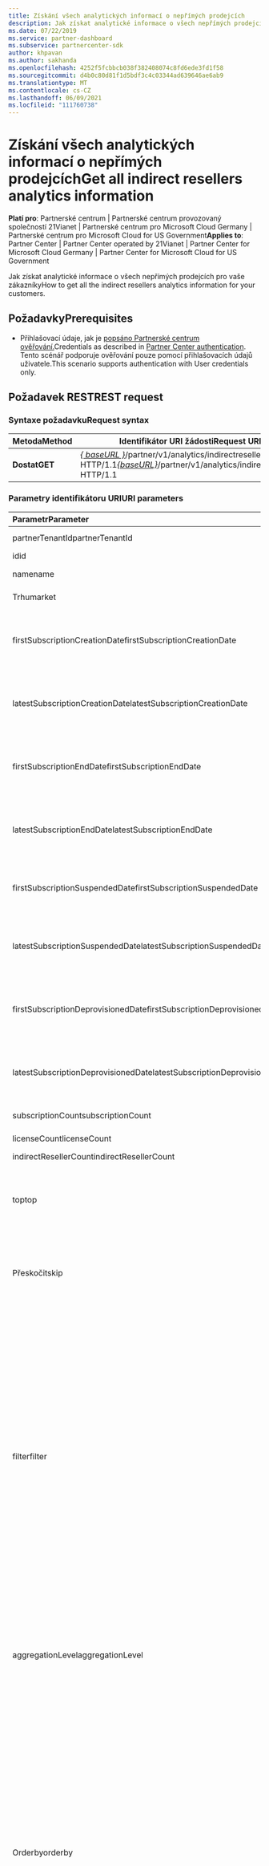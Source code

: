 ```yaml
---
title: Získání všech analytických informací o nepřímých prodejcích
description: Jak získat analytické informace o všech nepřímých prodejcích
ms.date: 07/22/2019
ms.service: partner-dashboard
ms.subservice: partnercenter-sdk
author: khpavan
ms.author: sakhanda
ms.openlocfilehash: 4252f5fcbbcb038f382408074c8fd6ede3fd1f58
ms.sourcegitcommit: d4b0c80d81f1d5bdf3c4c03344ad639646ae6ab9
ms.translationtype: MT
ms.contentlocale: cs-CZ
ms.lasthandoff: 06/09/2021
ms.locfileid: "111760738"
---
```

# <a name="get-all-indirect-resellers-analytics-information"></a><span data-ttu-id="84611-103">Získání všech analytických informací o nepřímých prodejcích</span><span class="sxs-lookup"><span data-stu-id="84611-103">Get all indirect resellers analytics information</span></span>

<span data-ttu-id="84611-104">**Platí pro**: Partnerské centrum | Partnerské centrum provozovaný společností 21Vianet | Partnerské centrum pro Microsoft Cloud Germany | Partnerské centrum pro Microsoft Cloud for US Government</span><span class="sxs-lookup"><span data-stu-id="84611-104">**Applies to**: Partner Center | Partner Center operated by 21Vianet | Partner Center for Microsoft Cloud Germany | Partner Center for Microsoft Cloud for US Government</span></span>

<span data-ttu-id="84611-105">Jak získat analytické informace o všech nepřímých prodejcích pro vaše zákazníky</span><span class="sxs-lookup"><span data-stu-id="84611-105">How to get all the indirect resellers analytics information for your customers.</span></span>

## <a name="prerequisites"></a><span data-ttu-id="84611-106">Požadavky</span><span class="sxs-lookup"><span data-stu-id="84611-106">Prerequisites</span></span>

- <span data-ttu-id="84611-107">Přihlašovací údaje, jak je [popsáno Partnerské centrum ověřování.](partner-center-authentication.md)</span><span class="sxs-lookup"><span data-stu-id="84611-107">Credentials as described in [Partner Center authentication](partner-center-authentication.md).</span></span> <span data-ttu-id="84611-108">Tento scénář podporuje ověřování pouze pomocí přihlašovacích údajů uživatele.</span><span class="sxs-lookup"><span data-stu-id="84611-108">This scenario supports authentication with User credentials only.</span></span>

## <a name="rest-request"></a><span data-ttu-id="84611-109">Požadavek REST</span><span class="sxs-lookup"><span data-stu-id="84611-109">REST request</span></span>

### <a name="request-syntax"></a><span data-ttu-id="84611-110">Syntaxe požadavku</span><span class="sxs-lookup"><span data-stu-id="84611-110">Request syntax</span></span>

| <span data-ttu-id="84611-111">Metoda</span><span class="sxs-lookup"><span data-stu-id="84611-111">Method</span></span>  | <span data-ttu-id="84611-112">Identifikátor URI žádosti</span><span class="sxs-lookup"><span data-stu-id="84611-112">Request URI</span></span> |
|---------|-------------|
| <span data-ttu-id="84611-113">**Dostat**</span><span class="sxs-lookup"><span data-stu-id="84611-113">**GET**</span></span> | <span data-ttu-id="84611-114">[*\{ baseURL \}*](partner-center-rest-urls.md)/partner/v1/analytics/indirectresellers HTTP/1.1</span><span class="sxs-lookup"><span data-stu-id="84611-114">[*\{baseURL\}*](partner-center-rest-urls.md)/partner/v1/analytics/indirectresellers HTTP/1.1</span></span> |

### <a name="uri-parameters"></a><span data-ttu-id="84611-115">Parametry identifikátoru URI</span><span class="sxs-lookup"><span data-stu-id="84611-115">URI parameters</span></span>

| <span data-ttu-id="84611-116">Parametr</span><span class="sxs-lookup"><span data-stu-id="84611-116">Parameter</span></span>                             | <span data-ttu-id="84611-117">Typ</span><span class="sxs-lookup"><span data-stu-id="84611-117">Type</span></span>     | <span data-ttu-id="84611-118">Description</span><span class="sxs-lookup"><span data-stu-id="84611-118">Description</span></span>                              |
|:--------------------------------------|:---------|:-----------------------------------------|
| <span data-ttu-id="84611-119">partnerTenantId</span><span class="sxs-lookup"><span data-stu-id="84611-119">partnerTenantId</span></span>                       | <span data-ttu-id="84611-120">řetězec</span><span class="sxs-lookup"><span data-stu-id="84611-120">string</span></span>   | <span data-ttu-id="84611-121">ID tenanta partnera, pro kterého chcete načíst data nepřímých prodejců.</span><span class="sxs-lookup"><span data-stu-id="84611-121">The Tenant ID of the partner for which you want to retrieve indirect resellers data.</span></span> |
| <span data-ttu-id="84611-122">id</span><span class="sxs-lookup"><span data-stu-id="84611-122">id</span></span>                                    | <span data-ttu-id="84611-123">řetězec</span><span class="sxs-lookup"><span data-stu-id="84611-123">string</span></span>   | <span data-ttu-id="84611-124">ID nepřímého prodejce</span><span class="sxs-lookup"><span data-stu-id="84611-124">Indirect reseller ID</span></span>                                                                 |
| <span data-ttu-id="84611-125">name</span><span class="sxs-lookup"><span data-stu-id="84611-125">name</span></span>                                  | <span data-ttu-id="84611-126">řetězec</span><span class="sxs-lookup"><span data-stu-id="84611-126">string</span></span>   | <span data-ttu-id="84611-127">Název partnera, pro kterého chcete načíst data nepřímých prodejců.</span><span class="sxs-lookup"><span data-stu-id="84611-127">The Name of the partner for which you want to retrieve indirect resellers data.</span></span>      |
| <span data-ttu-id="84611-128">Trhu</span><span class="sxs-lookup"><span data-stu-id="84611-128">market</span></span>                                | <span data-ttu-id="84611-129">řetězec</span><span class="sxs-lookup"><span data-stu-id="84611-129">string</span></span>   | <span data-ttu-id="84611-130">Trh partnera, pro kterého chcete načíst data nepřímých prodejců.</span><span class="sxs-lookup"><span data-stu-id="84611-130">The Market of the partner for which you want to retrieve indirect resellers data.</span></span>    |
| <span data-ttu-id="84611-131">firstSubscriptionCreationDate</span><span class="sxs-lookup"><span data-stu-id="84611-131">firstSubscriptionCreationDate</span></span>         | <span data-ttu-id="84611-132">řetězec ve formátu data a času UTC</span><span class="sxs-lookup"><span data-stu-id="84611-132">string in UTC date time format</span></span>  | <span data-ttu-id="84611-133">Datum vytvoření prvního předplatného, na základě kterého chcete načíst data nepřímých prodejců.</span><span class="sxs-lookup"><span data-stu-id="84611-133">The creation date of the first subscription based on which you want to retrieve indirect resellers data.</span></span>  |
| <span data-ttu-id="84611-134">latestSubscriptionCreationDate</span><span class="sxs-lookup"><span data-stu-id="84611-134">latestSubscriptionCreationDate</span></span>        | <span data-ttu-id="84611-135">řetězec ve formátu data a času UTC</span><span class="sxs-lookup"><span data-stu-id="84611-135">string in UTC date time format</span></span>  | <span data-ttu-id="84611-136">Datum vytvoření nejnovějšího předplatného.</span><span class="sxs-lookup"><span data-stu-id="84611-136">The creation date of the latest subscription.</span></span>                 |
| <span data-ttu-id="84611-137">firstSubscriptionEndDate</span><span class="sxs-lookup"><span data-stu-id="84611-137">firstSubscriptionEndDate</span></span>              | <span data-ttu-id="84611-138">řetězec ve formátu data a času UTC</span><span class="sxs-lookup"><span data-stu-id="84611-138">string in UTC date time format</span></span>  | <span data-ttu-id="84611-139">Při prvním ukončení předplatného.</span><span class="sxs-lookup"><span data-stu-id="84611-139">First time any subscription was ended.</span></span>                        |
| <span data-ttu-id="84611-140">latestSubscriptionEndDate</span><span class="sxs-lookup"><span data-stu-id="84611-140">latestSubscriptionEndDate</span></span>             | <span data-ttu-id="84611-141">řetězec ve formátu data a času UTC</span><span class="sxs-lookup"><span data-stu-id="84611-141">string in UTC date time format</span></span>  | <span data-ttu-id="84611-142">Nejnovější datum ukončení libovolného předplatného</span><span class="sxs-lookup"><span data-stu-id="84611-142">Latest date when any subscription was ended.</span></span>                  |
| <span data-ttu-id="84611-143">firstSubscriptionSuspendedDate</span><span class="sxs-lookup"><span data-stu-id="84611-143">firstSubscriptionSuspendedDate</span></span>        | <span data-ttu-id="84611-144">string in UTC date time</span><span class="sxs-lookup"><span data-stu-id="84611-144">string in UTC date time</span></span>         | <span data-ttu-id="84611-145">Při prvním pozastavení libovolného předplatného.</span><span class="sxs-lookup"><span data-stu-id="84611-145">First time any subscription was suspended.</span></span>                    |
| <span data-ttu-id="84611-146">latestSubscriptionSuspendedDate</span><span class="sxs-lookup"><span data-stu-id="84611-146">latestSubscriptionSuspendedDate</span></span>       | <span data-ttu-id="84611-147">řetězec ve formátu data a času UTC</span><span class="sxs-lookup"><span data-stu-id="84611-147">string in UTC date time format</span></span>  | <span data-ttu-id="84611-148">Nejnovější datum pozastavení libovolného předplatného</span><span class="sxs-lookup"><span data-stu-id="84611-148">Latest date when any subscription was suspended.</span></span>              |
| <span data-ttu-id="84611-149">firstSubscriptionDeprovisionedDate</span><span class="sxs-lookup"><span data-stu-id="84611-149">firstSubscriptionDeprovisionedDate</span></span>    | <span data-ttu-id="84611-150">řetězec ve formátu data a času UTC</span><span class="sxs-lookup"><span data-stu-id="84611-150">string in UTC date time format</span></span>  | <span data-ttu-id="84611-151">Při prvním rušení zřízení libovolného předplatného.</span><span class="sxs-lookup"><span data-stu-id="84611-151">First time any subscription was deprovisioned.</span></span>                |
| <span data-ttu-id="84611-152">latestSubscriptionDeprovisionedDate</span><span class="sxs-lookup"><span data-stu-id="84611-152">latestSubscriptionDeprovisionedDate</span></span>   | <span data-ttu-id="84611-153">řetězec ve formátu data a času UTC</span><span class="sxs-lookup"><span data-stu-id="84611-153">string in UTC date time format</span></span>  | <span data-ttu-id="84611-154">Nejnovější datum, kdy bylo zrušeno zřízení libovolného předplatného.</span><span class="sxs-lookup"><span data-stu-id="84611-154">Latest date when any subscription was deprovisioned.</span></span>          |
| <span data-ttu-id="84611-155">subscriptionCount</span><span class="sxs-lookup"><span data-stu-id="84611-155">subscriptionCount</span></span>                     | <span data-ttu-id="84611-156">double</span><span class="sxs-lookup"><span data-stu-id="84611-156">double</span></span>   | <span data-ttu-id="84611-157">Počet předplatných pro všechny prodejce s přidanou hodnotou</span><span class="sxs-lookup"><span data-stu-id="84611-157">Subscription count for all value added resellers</span></span>                                     |
| <span data-ttu-id="84611-158">licenseCount</span><span class="sxs-lookup"><span data-stu-id="84611-158">licenseCount</span></span>                          | <span data-ttu-id="84611-159">double</span><span class="sxs-lookup"><span data-stu-id="84611-159">double</span></span>   | <span data-ttu-id="84611-160">Počet licencí pro všechny prodejce s přidanou hodnotou.</span><span class="sxs-lookup"><span data-stu-id="84611-160">License count for all value added resellers.</span></span>                                         |
| <span data-ttu-id="84611-161">indirectResellerCount</span><span class="sxs-lookup"><span data-stu-id="84611-161">indirectResellerCount</span></span>                 | <span data-ttu-id="84611-162">double</span><span class="sxs-lookup"><span data-stu-id="84611-162">double</span></span>   | <span data-ttu-id="84611-163">Počet nepřímých prodejců</span><span class="sxs-lookup"><span data-stu-id="84611-163">Indirect resellers count</span></span>                                                             |
|  <span data-ttu-id="84611-164">top</span><span class="sxs-lookup"><span data-stu-id="84611-164">top</span></span>                                  | <span data-ttu-id="84611-165">řetězec</span><span class="sxs-lookup"><span data-stu-id="84611-165">string</span></span>   | <span data-ttu-id="84611-166">Počet řádků dat, které se v požadavku vrátí.</span><span class="sxs-lookup"><span data-stu-id="84611-166">The number of rows of data to return in the request.</span></span> <span data-ttu-id="84611-167">Maximální hodnota a výchozí hodnota, pokud není zadaná, je 10 000.</span><span class="sxs-lookup"><span data-stu-id="84611-167">The maximum value and the default value if not specified is 10000.</span></span> <span data-ttu-id="84611-168">Pokud dotaz obsahuje více řádků, obsahuje text odpovědi další odkaz, který můžete použít k vyžádání další stránky dat.</span><span class="sxs-lookup"><span data-stu-id="84611-168">If there are more rows in the query, the response body includes a next link that you can use to request the next page of data.</span></span>  |
| <span data-ttu-id="84611-169">Přeskočit</span><span class="sxs-lookup"><span data-stu-id="84611-169">skip</span></span>                                  | <span data-ttu-id="84611-170">int</span><span class="sxs-lookup"><span data-stu-id="84611-170">int</span></span>      | <span data-ttu-id="84611-171">Počet řádků, které se v dotazu přeskočí</span><span class="sxs-lookup"><span data-stu-id="84611-171">The number of rows to skip in the query.</span></span> <span data-ttu-id="84611-172">Tento parametr použijte k stránkování velkých datových sad.</span><span class="sxs-lookup"><span data-stu-id="84611-172">Use this parameter to page through large data sets.</span></span> <span data-ttu-id="84611-173">Například načte **`top=10000 and skip=0`** prvních 1 0000 řádků dat, načte dalších **`top=10000 and skip=10000`** 10 000 řádků dat atd.</span><span class="sxs-lookup"><span data-stu-id="84611-173">For example, **`top=10000 and skip=0`** retrieves the first 10000 rows of data, **`top=10000 and skip=10000`** retrieves the next 10000 rows of data, and so on.</span></span>              |
| <span data-ttu-id="84611-174">filter</span><span class="sxs-lookup"><span data-stu-id="84611-174">filter</span></span>                                | <span data-ttu-id="84611-175">řetězec</span><span class="sxs-lookup"><span data-stu-id="84611-175">string</span></span>   | <span data-ttu-id="84611-176">Parametr *filter* požadavku obsahuje jeden nebo více příkazů, které filtruje řádky v odpovědi.</span><span class="sxs-lookup"><span data-stu-id="84611-176">The *filter* parameter of the request contains one or more statements that filter the rows in the response.</span></span> <span data-ttu-id="84611-177">Každý příkaz obsahuje pole a hodnotu, které jsou přidruženy k operátorům nebo , a příkazy **`eq`** **`ne`** lze kombinovat pomocí **`and`** nebo **`or`** .</span><span class="sxs-lookup"><span data-stu-id="84611-177">Each statement contains a field and value that are associated with the **`eq`** or **`ne`** operators, and statements can be combined using **`and`** or **`or`**.</span></span> <span data-ttu-id="84611-178">Můžete zadat následující pole:</span><span class="sxs-lookup"><span data-stu-id="84611-178">You can specify the following fields:</span></span><br/><br/>     <span data-ttu-id="84611-179">*partnerTenantId*</span><span class="sxs-lookup"><span data-stu-id="84611-179">*partnerTenantId*</span></span><br/> <span data-ttu-id="84611-180">*id*</span><span class="sxs-lookup"><span data-stu-id="84611-180">*id*</span></span><br/> <span data-ttu-id="84611-181">*Název*</span><span class="sxs-lookup"><span data-stu-id="84611-181">*Name*</span></span><br/>                <span data-ttu-id="84611-182">*Trhu*</span><span class="sxs-lookup"><span data-stu-id="84611-182">*market*</span></span><br/> <span data-ttu-id="84611-183">*firstSubscriptionCreationDate*</span><span class="sxs-lookup"><span data-stu-id="84611-183">*firstSubscriptionCreationDate*</span></span><br/> <span data-ttu-id="84611-184">*latestSubscriptionCreationDate*</span><span class="sxs-lookup"><span data-stu-id="84611-184">*latestSubscriptionCreationDate*</span></span><br/>                <span data-ttu-id="84611-185">*firstSubscriptionEndDate*</span><span class="sxs-lookup"><span data-stu-id="84611-185">*firstSubscriptionEndDate*</span></span><br/>                <span data-ttu-id="84611-186">*latestSubscriptionEndDate*</span><span class="sxs-lookup"><span data-stu-id="84611-186">*latestSubscriptionEndDate*</span></span><br/>                <span data-ttu-id="84611-187">*firstSubscriptionSuspendedDate*</span><span class="sxs-lookup"><span data-stu-id="84611-187">*firstSubscriptionSuspendedDate*</span></span><br/>                <span data-ttu-id="84611-188">*latestSubscriptionSuspendedDate*</span><span class="sxs-lookup"><span data-stu-id="84611-188">*latestSubscriptionSuspendedDate*</span></span><br/>                <span data-ttu-id="84611-189">*firstSubscriptionDeprovisionedDate*</span><span class="sxs-lookup"><span data-stu-id="84611-189">*firstSubscriptionDeprovisionedDate*</span></span><br/>                <span data-ttu-id="84611-190">*latestSubscriptionDeprovisionedDate*</span><span class="sxs-lookup"><span data-stu-id="84611-190">*latestSubscriptionDeprovisionedDate*</span></span><br/><br/>         <span data-ttu-id="84611-191">**Příklad:**</span><span class="sxs-lookup"><span data-stu-id="84611-191">**Example:**</span></span><br/>              `.../indirectresellers?filter=market eq 'US'`<br/><br/>            <span data-ttu-id="84611-192">**Příklad:**</span><span class="sxs-lookup"><span data-stu-id="84611-192">**Example:**</span></span><br/>                `.../indirectresellers?filter=market eq 'US' or (firstSubscriptionCreationDate le cast('2018-01-01',Edm.DateTimeOffset) and firstSubscriptionCreationDate le cast('2018-04-01',Edm.DateTimeOffset))` |              
| <span data-ttu-id="84611-193">aggregationLevel</span><span class="sxs-lookup"><span data-stu-id="84611-193">aggregationLevel</span></span>                     | <span data-ttu-id="84611-194">řetězec</span><span class="sxs-lookup"><span data-stu-id="84611-194">string</span></span>    | <span data-ttu-id="84611-195">Určuje časový rozsah, pro který se mají načíst agregovaná data.</span><span class="sxs-lookup"><span data-stu-id="84611-195">Specifies the time range for which to retrieve aggregate data.</span></span> <span data-ttu-id="84611-196">Může to být jeden z následujících řetězců: &quot; &quot; den, &quot; týden nebo &quot; měsíc &quot; &quot; .</span><span class="sxs-lookup"><span data-stu-id="84611-196">Can be one of the following strings: &quot;day&quot;, &quot;week&quot;, or &quot;month&quot;.</span></span> <span data-ttu-id="84611-197">Pokud není zadán, výchozí hodnota je &quot; den &quot; .</span><span class="sxs-lookup"><span data-stu-id="84611-197">If unspecified, the default is &quot;day&quot;.</span></span><br/><br/>                                 <span data-ttu-id="84611-198">`aggregationLevel` se nepodporuje bez `aggregationLevel` .</span><span class="sxs-lookup"><span data-stu-id="84611-198">`aggregationLevel` isn't supported without a `aggregationLevel`.</span></span> <span data-ttu-id="84611-199">`aggregationLevel` platí pro všechna **pole data, která** jsou v objektu `aggregationLevel`</span><span class="sxs-lookup"><span data-stu-id="84611-199">`aggregationLevel` applies to all **datefields** present in the `aggregationLevel`</span></span>                         |
| <span data-ttu-id="84611-200">Orderby</span><span class="sxs-lookup"><span data-stu-id="84611-200">orderby</span></span>                              | <span data-ttu-id="84611-201">řetězec</span><span class="sxs-lookup"><span data-stu-id="84611-201">string</span></span>    | <span data-ttu-id="84611-202">Příkaz, který objednává hodnoty výsledných dat pro každou instalaci.</span><span class="sxs-lookup"><span data-stu-id="84611-202">A statement that orders the result data values for each install.</span></span> <span data-ttu-id="84611-203">Syntaxe je `...&orderby=field[order],field [order],...`.</span><span class="sxs-lookup"><span data-stu-id="84611-203">The syntax is `...&orderby=field[order],field [order],...`.</span></span> <span data-ttu-id="84611-204">Parametr pole může být jeden z následujících řetězců:</span><span class="sxs-lookup"><span data-stu-id="84611-204">The field parameter can be one of the following strings:</span></span><br/><br/>                <span data-ttu-id="84611-205">&quot;partnerTenantId&quot;</span><span class="sxs-lookup"><span data-stu-id="84611-205">&quot;partnerTenantId&quot;</span></span><br/>                <span data-ttu-id="84611-206">&quot;id&quot;</span><span class="sxs-lookup"><span data-stu-id="84611-206">&quot;id&quot;</span></span><br/>                <span data-ttu-id="84611-207">&quot;Jméno&quot;</span><span class="sxs-lookup"><span data-stu-id="84611-207">&quot;name&quot;</span></span><br/>                <span data-ttu-id="84611-208">&quot;Trhu&quot;</span><span class="sxs-lookup"><span data-stu-id="84611-208">&quot;market&quot;</span></span><br/>                <span data-ttu-id="84611-209">&quot;firstSubscriptionCreationDate&quot;</span><span class="sxs-lookup"><span data-stu-id="84611-209">&quot;firstSubscriptionCreationDate&quot;</span></span><br/>               <span data-ttu-id="84611-210">&quot;latestSubscriptionCreationDate&quot;</span><span class="sxs-lookup"><span data-stu-id="84611-210">&quot;latestSubscriptionCreationDate&quot;</span></span><br/>                <span data-ttu-id="84611-211">&quot;firstSubscriptionEndDate&quot;</span><span class="sxs-lookup"><span data-stu-id="84611-211">&quot;firstSubscriptionEndDate&quot;</span></span><br/>               <span data-ttu-id="84611-212">&quot;latestSubscriptionEndDate&quot;</span><span class="sxs-lookup"><span data-stu-id="84611-212">&quot;latestSubscriptionEndDate&quot;</span></span><br/>                <span data-ttu-id="84611-213">&quot;firstSubscriptionSuspendedDate&quot;</span><span class="sxs-lookup"><span data-stu-id="84611-213">&quot;firstSubscriptionSuspendedDate&quot;</span></span><br/>                <span data-ttu-id="84611-214">&quot;latestSubscriptionSuspendedDate&quot;</span><span class="sxs-lookup"><span data-stu-id="84611-214">&quot;latestSubscriptionSuspendedDate&quot;</span></span><br/>               <span data-ttu-id="84611-215">&quot;firstSubscriptionDeprovisionedDate&quot;</span><span class="sxs-lookup"><span data-stu-id="84611-215">&quot;firstSubscriptionDeprovisionedDate&quot;</span></span><br/>                <span data-ttu-id="84611-216">&quot;latestSubscriptionDeprovisionedDate&quot;</span><span class="sxs-lookup"><span data-stu-id="84611-216">&quot;latestSubscriptionDeprovisionedDate&quot;</span></span><br/>                <span data-ttu-id="84611-217">&quot;subscriptionCount&quot;</span><span class="sxs-lookup"><span data-stu-id="84611-217">&quot;subscriptionCount&quot;</span></span><br/>                <span data-ttu-id="84611-218">&quot;licenseCount&quot;</span><span class="sxs-lookup"><span data-stu-id="84611-218">&quot;licenseCount&quot;</span></span><br/><br/>   <span data-ttu-id="84611-219">Parametr *order* je volitelný a může být nebo , pokud chcete pro každé pole zadat vzestupné nebo `asc` sestupné `desc` pořadí.</span><span class="sxs-lookup"><span data-stu-id="84611-219">The *order* parameter is optional, and can be `asc` or `desc`; to specify ascending or descending order for each field.</span></span> <span data-ttu-id="84611-220">Výchozí formát je `asc`.</span><span class="sxs-lookup"><span data-stu-id="84611-220">The default is `asc`.</span></span><br/><br/>    <span data-ttu-id="84611-221">**Příklad:**</span><span class="sxs-lookup"><span data-stu-id="84611-221">**Example:**</span></span><br/>                `...&orderby=market,subscriptionCount`                                       |                   
| <span data-ttu-id="84611-222">Groupby</span><span class="sxs-lookup"><span data-stu-id="84611-222">groupby</span></span>                              | <span data-ttu-id="84611-223">řetězec</span><span class="sxs-lookup"><span data-stu-id="84611-223">string</span></span>    | <span data-ttu-id="84611-224">Příkaz, který použije agregaci dat pouze na zadaná pole.</span><span class="sxs-lookup"><span data-stu-id="84611-224">A statement that applies data aggregation only to the specified fields.</span></span> <span data-ttu-id="84611-225">Můžete zadat následující pole:</span><span class="sxs-lookup"><span data-stu-id="84611-225">You can specify the following fields:</span></span><br/><br/>         <span data-ttu-id="84611-226">*partnerTenantId*</span><span class="sxs-lookup"><span data-stu-id="84611-226">*partnerTenantId*</span></span><br/>    <span data-ttu-id="84611-227">*id*</span><span class="sxs-lookup"><span data-stu-id="84611-227">*id*</span></span><br/>               <span data-ttu-id="84611-228">*Název*</span><span class="sxs-lookup"><span data-stu-id="84611-228">*Name*</span></span><br/>                <span data-ttu-id="84611-229">*Trhu*</span><span class="sxs-lookup"><span data-stu-id="84611-229">*market*</span></span><br/>                <span data-ttu-id="84611-230">*firstSubscriptionCreationDate*</span><span class="sxs-lookup"><span data-stu-id="84611-230">*firstSubscriptionCreationDate*</span></span><br/>                <span data-ttu-id="84611-231">*latestSubscriptionCreationDate*</span><span class="sxs-lookup"><span data-stu-id="84611-231">*latestSubscriptionCreationDate*</span></span><br/>                <span data-ttu-id="84611-232">*firstSubscriptionEndDate*</span><span class="sxs-lookup"><span data-stu-id="84611-232">*firstSubscriptionEndDate*</span></span><br/>                <span data-ttu-id="84611-233">*latestSubscriptionEndDate*</span><span class="sxs-lookup"><span data-stu-id="84611-233">*latestSubscriptionEndDate*</span></span><br/>                <span data-ttu-id="84611-234">*firstSubscriptionSuspendedDate*</span><span class="sxs-lookup"><span data-stu-id="84611-234">*firstSubscriptionSuspendedDate*</span></span><br/>                <span data-ttu-id="84611-235">*latestSubscriptionSuspendedDate*</span><span class="sxs-lookup"><span data-stu-id="84611-235">*latestSubscriptionSuspendedDate*</span></span><br/>                <span data-ttu-id="84611-236">*firstSubscriptionDeprovisionedDate*</span><span class="sxs-lookup"><span data-stu-id="84611-236">*firstSubscriptionDeprovisionedDate*</span></span><br/>                <span data-ttu-id="84611-237">*latestSubscriptionDeprovisionedDate*</span><span class="sxs-lookup"><span data-stu-id="84611-237">*latestSubscriptionDeprovisionedDate*</span></span><br/><br/>                 <span data-ttu-id="84611-238">Vrácené řádky dat obsahují pole zadaná v `groupby` klauzuli a následující pole:</span><span class="sxs-lookup"><span data-stu-id="84611-238">The data rows returned contain the fields specified in the `groupby` clause, and the following fields:</span></span><br/><br/>            <span data-ttu-id="84611-239">*indirectResellerCount*</span><span class="sxs-lookup"><span data-stu-id="84611-239">*indirectResellerCount*</span></span><br/>                <span data-ttu-id="84611-240">*licenseCount*</span><span class="sxs-lookup"><span data-stu-id="84611-240">*licenseCount*</span></span><br/>                <span data-ttu-id="84611-241">*subscriptionCount*</span><span class="sxs-lookup"><span data-stu-id="84611-241">*subscriptionCount*</span></span><br/><br/>            <span data-ttu-id="84611-242">Parametr `groupby` lze použít s `aggregationLevel` parametrem .</span><span class="sxs-lookup"><span data-stu-id="84611-242">The `groupby` parameter can be used with the `aggregationLevel` parameter.</span></span><br/><br/>            <span data-ttu-id="84611-243">**Příklad:**</span><span class="sxs-lookup"><span data-stu-id="84611-243">**Example:**</span></span></br>               `...&groupby=ageGroup,market&aggregationLevel=week`                         |

### <a name="request-headers"></a><span data-ttu-id="84611-244">Hlavičky požadavku</span><span class="sxs-lookup"><span data-stu-id="84611-244">Request headers</span></span>

<span data-ttu-id="84611-245">Další informace najdete v Partnerské centrum [REST.](headers.md)</span><span class="sxs-lookup"><span data-stu-id="84611-245">For more information, see [Partner Center REST headers](headers.md).</span></span>

### <a name="request-body"></a><span data-ttu-id="84611-246">Text požadavku</span><span class="sxs-lookup"><span data-stu-id="84611-246">Request body</span></span>

<span data-ttu-id="84611-247">Žádné</span><span class="sxs-lookup"><span data-stu-id="84611-247">None.</span></span>

### <a name="request-example"></a><span data-ttu-id="84611-248">Příklad požadavku</span><span class="sxs-lookup"><span data-stu-id="84611-248">Request example</span></span>

```http
GET https://api.partnercenter.microsoft.com/partner/v1/analytics/indirectresellers HTTP 1.1
Authorization: Bearer <token>
Accept: application/json
Content-Type: application/json
Content-Length: 0
```

## <a name="rest-response"></a><span data-ttu-id="84611-249">Odpověď REST</span><span class="sxs-lookup"><span data-stu-id="84611-249">REST response</span></span>

<span data-ttu-id="84611-250">V případě úspěchu obsahuje text odpovědi kolekci prostředků [nepřímých prodejců.](partner-center-analytics-resources.md#csp-program-indirect-resellers-analytics)</span><span class="sxs-lookup"><span data-stu-id="84611-250">If successful, the response body contains a collection of [indirect resellers](partner-center-analytics-resources.md#csp-program-indirect-resellers-analytics) resources.</span></span>

### <a name="response-success-and-error-codes"></a><span data-ttu-id="84611-251">Kódy chyb a úspěšné odpovědi</span><span class="sxs-lookup"><span data-stu-id="84611-251">Response success and error codes</span></span>

<span data-ttu-id="84611-252">Každá odpověď má stavový kód HTTP, který indikuje úspěch nebo neúspěch a další informace o ladění.</span><span class="sxs-lookup"><span data-stu-id="84611-252">Each response comes with an HTTP status code that indicates success or failure and additional debugging information.</span></span> <span data-ttu-id="84611-253">K přečtení tohoto kódu, typu chyby a dalších parametrů použijte nástroj pro trasování sítě.</span><span class="sxs-lookup"><span data-stu-id="84611-253">Use a network trace tool to read this code, error type, and additional parameters.</span></span> <span data-ttu-id="84611-254">Úplný seznam najdete v tématu [Kódy chyb.](error-codes.md)</span><span class="sxs-lookup"><span data-stu-id="84611-254">For the full list, see [Error Codes](error-codes.md).</span></span>

### <a name="response-example"></a><span data-ttu-id="84611-255">Příklad odpovědi</span><span class="sxs-lookup"><span data-stu-id="84611-255">Response example</span></span>

```http
{
    "partnerTenantId": "AAAAAAAA-BBBB-CCCC-DDDD-EEEEEEEEEEEE",
    "id": "1111111",
    "name": "RESELLER NAME",
    "market": "US",
    "firstSubscriptionCreationDate": "2016-10-18T19:16:25.107",
    "latestSubscriptionCreationDate": "2016-10-18T19:16:25.107",
    "firstSubscriptionEndDate": "2018-11-07T00:00:00",
    "latestSubscriptionEndDate": "2018-11-07T00:00:00",
    "firstSubscriptionSuspendedDate": "0001-01-01T00:00:00",
    "latestSubscriptionSuspendedDate": "0001-01-01T00:00:00",
    "firstSubscriptionDeprovisionedDate": "0001-01-01T00:00:00",
    "latestSubscriptionDeprovisionedEndDate": "0001-01-01T00:00:00",
    "subscriptionCount": 10,
    "licenseCount": 20
}
```

## <a name="see-also"></a><span data-ttu-id="84611-256">Viz také</span><span class="sxs-lookup"><span data-stu-id="84611-256">See also</span></span>

- [<span data-ttu-id="84611-257">Analýzy Partnerského centra – prostředky</span><span class="sxs-lookup"><span data-stu-id="84611-257">Partner Center Analytics - Resources</span></span>](partner-center-analytics-resources.md)
